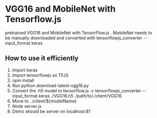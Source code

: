 # VGG16 and MobileNet with Tensorflow.js
   pretrained VGG16 and MobileNet with TensorFlow.js . MobileNet needs to be manually downloaded
   and converted with tensorflowjs_converter --input_format keras
## How to use it efficiently
  1. Import keras 
  2. Import tensorflowjs as TFJS
  4. npm install
  3. Run python download-latest-vgg16.py
  4. Convert the .h5 model to tensorflow.js -> tensorflowjs_converter --input_format keras ./VGG16.h5 ./path/to/./client/VGG16
  4. Move to ../client/${modelName}
  5. Node server.js  
  6. Demo should be server on localhost:81
